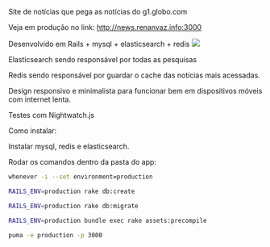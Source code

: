 Site de notícias que pega as notícias do g1.globo.com



Veja em produção no link: http://news.renanvaz.info:3000



Desenvolvido em Rails + mysql + elasticsearch + redis
<a href="https://codeclimate.com/github/renandeandradevaz/news"><img src="https://codeclimate.com/github/renandeandradevaz/news.png" /></a>



Elasticsearch sendo responsável por todas as pesquisas


Redis sendo responsável por guardar o cache das notícias mais acessadas.


Design responsivo e minimalista para funcionar bem em dispositivos móveis com internet lenta.


Testes com Nightwatch.js



Como instalar:

Instalar mysql, redis e elasticsearch.

Rodar os comandos dentro da pasta do app:

```sh
whenever -i --set environment=production
```

```sh
RAILS_ENV=production rake db:create
```

```sh
RAILS_ENV=production rake db:migrate
```

```sh
RAILS_ENV=production bundle exec rake assets:precompile
```

```sh
puma -e production -p 3000
```















